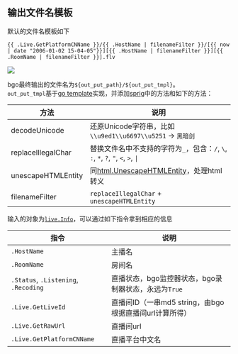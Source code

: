 
## 输出文件名模板

默认的文件名模板如下
```
{{ .Live.GetPlatformCNName }}/{{ .HostName | filenameFilter }}/[{{ now | date "2006-01-02 15-04-05"}}][{{ .HostName | filenameFilter }}][{{ .RoomName | filenameFilter }}].flv
```
![](./filename-tmpl.svg)

bgo最终输出的文件名为`${out_put_path}/${out_put_tmpl}`。  
`out_put_tmpl`基于[go template](https://golang.org/pkg/text/template/)实现，并添加[sprig](http://masterminds.github.io/sprig/)中的方法和如下的方法：

| 方法 | 说明 |
| -- | -- |
| decodeUnicode | 还原Unicode字符串，比如`\\u9ed1\\u6697\\u5251` -> `黑暗剑` |
| replaceIllegalChar | 替换文件名中不支持的字符为`_`，包含：`/`, `\`, `:`, `*`, `?`, `"`, `<`, `>`, `\|` |
| unescapeHTMLEntity | 同[html.UnescapeHTMLEntity](https://golang.org/pkg/html/#UnescapeString)，处理html转义 |
| filenameFilter | `replaceIllegalChar` + `unescapeHTMLEntity` |

输入的对象为[`live.Info`](https://github.com/kira1928/xlive/blob/master/src/live/info.go#L7)，可以通过如下指令拿到相应的信息

| 指令 | 说明 |
| -- | -- |
| `.HostName` | 主播名 |
| `.RoomName` | 房间名 |
| `.Status`, `.Listening`, `.Recoding` | 直播状态，bgo监控器状态，bgo录制器状态，永远为`True` |
| `.Live.GetLiveId` | 直播间ID（一串md5 string，由bgo根据直播间url计算所得）|
| `.Live.GetRawUrl` | 直播间url |
| `.Live.GetPlatformCNName` | 直播平台中文名 |

